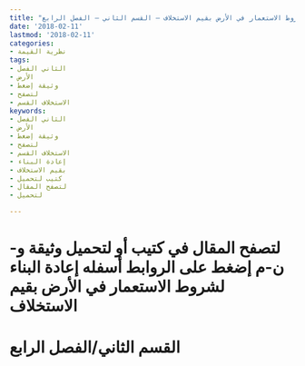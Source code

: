 ```yaml
---
title: "إعادة البناء لشروط الاستعمار في الأرض بقيم الاستخلاف – القسم الثاني – الفصل الرابع"
date: '2018-02-11'
lastmod: '2018-02-11'
categories:
- نظرية القيمة
tags:
- الثاني الفصل
- الأرض
- وثيقة إضغط
- لتصفح
- الاستخلاف القسم
keywords:
- الثاني الفصل
- الأرض
- وثيقة إضغط
- لتصفح
- الاستخلاف القسم
- إعادة البناء
- بقيم الاستخلاف
- كتيب لتحميل
- لتصفح المقال
- لتحميل

---
```

# **لتصفح المقال في كتيب أو لتحميل وثيقة و-ن-م إضغط على الروابط أسفله** **إعادة البناء لشروط الاستعمار في الأرض بقيم الاستخلاف**

# **القسم الثاني/الفصل الرابع**

###